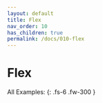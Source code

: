 ```yaml
---
layout: default
title: Flex
nav_order: 10
has_children: true
permalink: /docs/010-flex
---
```


# Flex

All Examples:
{: .fs-6 .fw-300 }
